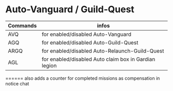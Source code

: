 Auto-Vanguard / Guild-Quest
======

Commands | infos
--- | ---
AVQ | for enabled/disabled Auto-Vanguard
AGQ | for enabled/disabled Auto-Guild-Quest
ARGQ | for enabled/disabled Auto-Relaunch-Guild-Quest
AGL |  for enabled/disabled Auto claim box in Gardian legion
======
also adds a counter for completed missions as compensation in notice chat
